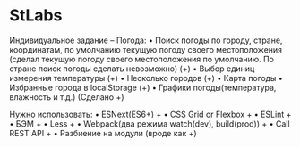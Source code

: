 # StLabs

Индивидуальное задание – Погода:
•	Поиск погоды по городу, стране, координатам, по умолчанию текущую погоду своего местоположения  (сделал текущую погоду своего местоположения по умолчанию. По стране поиск погоды сделать невозможно) (+)
•	Выбор единиц измерения температуры  (+)
•	Несколько городов   (+)
•	Карта погоды
•	Избранные города в localStorage  (+)
•	Графики погоды(температура, влажность и т.д.)   (Сделано +)



Нужно использовать:
•	ESNext(ES6+)   +
•	CSS Grid or Flexbox  +
•	ESLint  +
•	БЭМ   +
•	Less   +
•	Webpack(два режима watch(dev), build(prod))   +
•	Call REST API    +
•	Разбиение на модули   (вроде как +)
